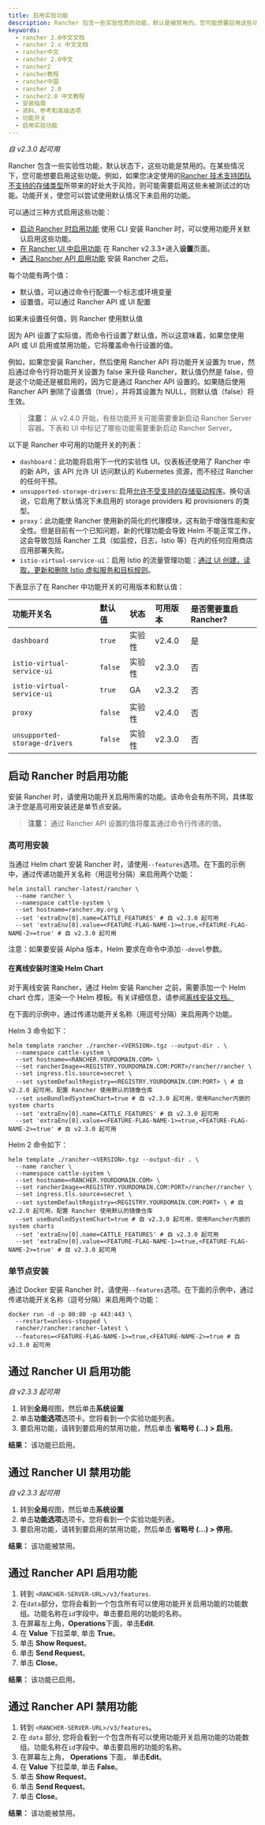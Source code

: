```yaml
---
title: 启用实验功能
description: Rancher 包含一些实验性质的功能，默认是被禁用的。您可能想要启用这些功能。例如，如果您决定使用的Rancher 技术支持团队不支持的存储类型所带来的好处大于风险，则可能需要启用这些未被测试过的功能。功能开关，使您可以尝试使用默认情况下未启用的功能。
keywords:
  - rancher 2.0中文文档
  - rancher 2.x 中文文档
  - rancher中文
  - rancher 2.0中文
  - rancher2
  - rancher教程
  - rancher中国
  - rancher 2.0
  - rancher2.0 中文教程
  - 安装指南
  - 资料、参考和高级选项
  - 功能开关
  - 启用实验功能
---
```


_自 v2.3.0 起可用_

Rancher 包含一些实验性功能，默认状态下，这些功能是禁用的。在某些情况下，您可能想要启用这些功能。例如，如果您决定使用的[Rancher 技术支持团队不支持的存储类型](/docs/rancher2/installation_new/options/feature-flags/enable-not-default-storage-drivers/_index)所带来的好处大于风险，则可能需要启用这些未被测试过的功能。功能开关，使您可以尝试使用默认情况下未启用的功能。

可以通过三种方式启用这些功能：

- [启动 Rancher 时启用功能](#启动-rancher-时启用功能) 使用 CLI 安装 Rancher 时，可以使用功能开关默认启用这些功能。
- [在 Rancher UI 中启用功能](#通过-rancher-ui-启用功能) 在 Rancher v2.3.3+进入**设置**页面。
- [通过 Rancher API 启用功能](#通过-rancher-api-启用功能) 安装 Rancher 之后。

每个功能有两个值：

- 默认值，可以通过命令行配置一个标志或环境变量
- 设置值，可以通过 Rancher API 或 UI 配置

如果未设置任何值，则 Rancher 使用默认值

因为 API 设置了实际值，而命令行设置了默认值，所以这意味着，如果您使用 API 或 UI 启用或禁用功能，它将覆盖命令行设置的值。

例如，如果您安装 Rancher，然后使用 Rancher API 将功能开关设置为 true，然后通过命令行将功能开关设置为 false 来升级 Rancher，默认值仍然是 false，但是这个功能还是被启用的，因为它是通过 Rancher API 设置的。如果随后使用 Rancher API 删除了设置值（true），并将其设置为 NULL，则默认值（false）将生效。

> **注意：** 从 v2.4.0 开始，有些功能开关可能需要重新启动 Rancher Server 容器。下表和 UI 中标记了哪些功能需要重新启动 Rancher Server。

以下是 Rancher 中可用的功能开关的列表：

- `dashboard`：此功能将启用下一代的实验性 UI。仪表板还使用了 Rancher 中的新 API，该 API 允许 UI 访问默认的 Kubernetes 资源，而不经过 Rancher 的任何干预。
- `unsupported-storage-drivers`: 启用[允许不受支持的存储驱动程序](/docs/rancher2/installation_new/options/feature-flags/enable-not-default-storage-drivers/_index)。换句话说，它启用了默认情况下未启用的 storage providers 和 provisioners 的类型。
- `proxy`：此功能使 Rancher 使用新的简化的代理模块，这有助于增强性能和安全性。但是目前有一个已知问题，新的代理功能会导致 Helm 不能正常工作，这会导致包括 Rancher 工具（如监控，日志，Istio 等）在内的任何应用商店应用部署失败。
- `istio-virtual-service-ui`：启用 Istio 的流量管理功能：[通过 UI 创建，读取，更新和删除 Istio 虚拟服务和目标规则](/docs/rancher2/installation_new/options/feature-flags/istio-virtual-service-ui/_index)。

下表显示了在 Rancher 中功能开关的可用版本和默认值：

| 功能开关名                    | 默认值  | 状态   | 可用版本 | 是否需要重启 Rancher? |
| :---------------------------- | :------ | :----- | :------- | :-------------------- |
| `dashboard`                   | `true`  | 实验性 | v2.4.0   | 是                    |
| `istio-virtual-service-ui`    | `false` | 实验性 | v2.3.0   | 否                    |
| `istio-virtual-service-ui`    | `true`  | GA     | v2.3.2   | 否                    |
| `proxy`                       | `false` | 实验性 | v2.4.0   | 否                    |
| `unsupported-storage-drivers` | `false` | 实验性 | v2.3.0   | 否                    |

## 启动 Rancher 时启用功能

安装 Rancher 时，请使用功能开关启用所需的功能。该命令会有所不同，具体取决于您是高可用安装还是单节点安装。

> **注意：** 通过 Rancher API 设置的值将覆盖通过命令行传递的值。

### 高可用安装

当通过 Helm chart 安装 Rancher 时，请使用`--features`选项。在下面的示例中，通过传递功能开关名称（用逗号分隔）来启用两个功能：

```
helm install rancher-latest/rancher \
  --name rancher \
  --namespace cattle-system \
  --set hostname=rancher.my.org \
  --set 'extraEnv[0].name=CATTLE_FEATURES' # 自 v2.3.0 起可用
  --set 'extraEnv[0].value=<FEATURE-FLAG-NAME-1>=true,<FEATURE-FLAG-NAME-2>=true' # 自 v2.3.0 起可用
```

注意：如果要安装 Alpha 版本，Helm 要求在命令中添加`--devel`参数。

#### 在离线安装时渲染 Helm Chart

对于离线安装 Rancher，通过 Helm 安装 Rancher 之前，需要添加一个 Helm chart 仓库，渲染一个 Helm 模板。有关详细信息，请参阅[离线安装文档。](/docs/rancher2/installation_new/other-installation-methods/air-gap/install-rancher/_index)

在下面的示例中，通过传递功能开关名称（用逗号分隔）来启用两个功能。

Helm 3 命令如下：

```
helm template rancher ./rancher-<VERSION>.tgz --output-dir . \
  --namespace cattle-system \
  --set hostname=<RANCHER.YOURDOMAIN.COM> \
  --set rancherImage=<REGISTRY.YOURDOMAIN.COM:PORT>/rancher/rancher \
  --set ingress.tls.source=secret \
  --set systemDefaultRegistry=<REGISTRY.YOURDOMAIN.COM:PORT> \ # 自 v2.2.0 起可用，配置 Rancher 使用默认的镜像仓库
  --set useBundledSystemChart=true # 自 v2.3.0 起可用，使用Rancher内嵌的system charts
  --set 'extraEnv[0].name=CATTLE_FEATURES' # 自 v2.3.0 起可用
  --set 'extraEnv[0].value=<FEATURE-FLAG-NAME-1>=true,<FEATURE-FLAG-NAME-2>=true' # 自 v2.3.0 起可用
```

Helm 2 命令如下：

```
helm template ./rancher-<VERSION>.tgz --output-dir . \
  --name rancher \
  --namespace cattle-system \
  --set hostname=<RANCHER.YOURDOMAIN.COM> \
  --set rancherImage=<REGISTRY.YOURDOMAIN.COM:PORT>/rancher/rancher \
  --set ingress.tls.source=secret \
  --set systemDefaultRegistry=<REGISTRY.YOURDOMAIN.COM:PORT> \ # 自 v2.2.0 起可用，配置 Rancher 使用默认的镜像仓库
  --set useBundledSystemChart=true # 自 v2.3.0 起可用，使用Rancher内嵌的system charts
  --set 'extraEnv[0].name=CATTLE_FEATURES' # 自 v2.3.0 起可用
  --set 'extraEnv[0].value=<FEATURE-FLAG-NAME-1>=true,<FEATURE-FLAG-NAME-2>=true' # 自 v2.3.0 起可用
```

### 单节点安装

通过 Docker 安装 Rancher 时，请使用`--features`选项。在下面的示例中，通过传递功能开关名称（逗号分隔）来启用两个功能：

```
docker run -d -p 80:80 -p 443:443 \
  --restart=unless-stopped \
  rancher/rancher:rancher-latest \
  --features=<FEATURE-FLAG-NAME-1>=true,<FEATURE-NAME-2>=true # 自 v2.3.0 起可用
```

## 通过 Rancher UI 启用功能

_自 v2.3.3 起可用_

1. 转到**全局**视图，然后单击**系统设置**
1. 单击**功能选项**选项卡。您将看到一个实验功能列表。
1. 要启用功能，请转到要启用的禁用功能，然后单击 **省略号 (...) > 启用**。

**结果：** 该功能已启用。

## 通过 Rancher UI 禁用功能

_自 v2.3.3 起可用_

1. 转到**全局**视图，然后单击**系统设置**
1. 单击**功能选项**选项卡。您将看到一个实验功能列表。
1. 要启用功能，请转到要启用的禁用功能，然后单击 **省略号 (...) > 停用**。

**结果：** 该功能被禁用。

## 通过 Rancher API 启用功能

1. 转到 `<RANCHER-SERVER-URL>/v3/features`.
1. 在`data`部分，您将会看到一个包含所有可以使用功能开关启用功能的功能数组。功能名称在`id`字段中。单击要启用的功能的名称。
1. 在屏幕左上角，**Operations**下面，单击**Edit**.
1. 在 **Value** 下拉菜单, 单击 **True**。
1. 单击 **Show Request**。
1. 单击 **Send Request**。
1. 单击 **Close**。

**结果：** 该功能已启用。

## 通过 Rancher API 禁用功能

1. 转到 `<RANCHER-SERVER-URL>/v3/features`。
1. 在 `data` 部分, 您将会看到一个包含所有可以使用功能开关启用功能的功能数组。功能名称在`id`字段中。单击要启用的功能的名称。
1. 在屏幕左上角， **Operations** 下面， 单击**Edit**。
1. 在 **Value** 下拉菜单, 单击 **False**。
1. 单击 **Show Request**。
1. 单击 **Send Request**。
1. 单击 **Close**。

**结果：** 该功能被禁用。
